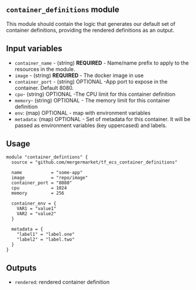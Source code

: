 `container_definitions` module
-----------------------------

This module should contain the logic that generates our default set of container definitions,
providing the rendered definitions as an output.

Input variables
---------------

 * `container_name` - (string) **REQUIRED** - Name/name prefix to apply to the resources in the module.
 * `image` - (string) **REQUIRED** - The docker image in use
 * `container_port` - (string) OPTIONAL -App port to expose in the container. Default 8080.
 * `cpu`- (string) OPTIONAL -The CPU limit for this container definition
 * `memory`- (string) OPTIONAL - The memory limit for this container definition
 * `env`: (map) OPTIONAL - map with environment variables
 * `metadata`: (map) OPTIONAL - Set of metadata for this container. It will be passed as environment variables (key uppercased) and labels.

Usage
-----

```hcl
module "container_defintions" {
  source = "github.com/mergermarket/tf_ecs_container_definitions"
  
  name           = "some-app"
  image          = "repo/image"
  container_port = "8080"
  cpu            = 1024
  memory         = 256
  
  container_env = {
    VAR1 = "value1"
    VAR2 = "value2"
  }
  
  metadata = {
    "label1" = "label.one"
    "label2" = "label.two"
  } 
}
```

Outputs
-------

 * `rendered`: rendered container definition

